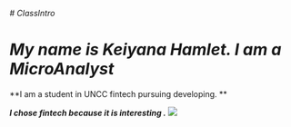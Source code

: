 *# ClassIntro*
 # *My name is Keiyana Hamlet. I am a MicroAnalyst*

**I am a student in UNCC fintech pursuing developing. **

***I chose fintech because it is interesting .***
![](https://media.giphy.com/media/3o7WIEvTxAPgOg9b3y/giphy.gif)
